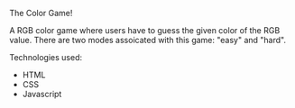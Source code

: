 The Color Game!

A RGB color game where users have to guess the given color of the RGB value. There are two modes assoicated with this game: "easy" and "hard".

Technologies used: 
- HTML
- CSS
- Javascript
